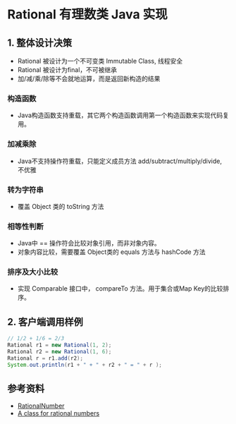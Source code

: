 # Rational 有理数类 Java 实现
## 1. 整体设计决策
- Rational 被设计为一个不可变类 Immutable Class, 线程安全
- Rational 被设计为final，不可被继承
- 加/减/乘/除等不会就地运算，而是返回新构造的结果
### 构造函数
- Java构造函数支持重载，其它两个构造函数调用第一个构造函数来实现代码复用。
### 加减乘除
- Java不支持操作符重载，只能定义成员方法 add/subtract/multiply/divide, 不优雅
### 转为字符串
- 覆盖 Object 类的 toString 方法
### 相等性判断
- Java中 == 操作符会比较对象引用，而非对象内容。
- 对象内容比较，需要覆盖 Object类的 equals 方法与 hashCode 方法
### 排序及大小比较
- 实现 Comparable<T> 接口中， compareTo 方法。用于集合或Map Key的比较排序。

## 2. 客户端调用样例
```java
// 1/2 + 1/6 = 2/3
Rational r1 = new Rational(1, 2);
Rational r2 = new Rational(1, 6);
Rational r = r1.add(r2);
System.out.println(r1 + " + " + r2 + " = " + r );
```

## 参考资料
- [RationalNumber](https://www.unf.edu/~wkloster/2551/progs/chap06/RationalNumber.java)
- [A class for rational numbers](https://ucsb-cs56-pconrad.github.io/tutorials/rational/)